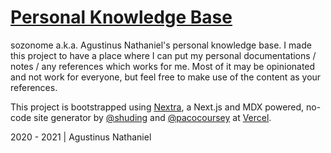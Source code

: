 # [Personal Knowledge Base](https://base.sznm.dev)

sozonome a.k.a. Agustinus Nathaniel's personal knowledge base.
I made this project to have a place where I can put my personal documentations / notes / any references which works for me. Most of it may be opinionated and not work for everyone, but feel free to make use of the content as your references.

This project is bootstrapped using [Nextra](https://github.com/shuding/nextra), a Next.js and MDX powered, no-code site generator by [@shuding](https://github.com/shuding) and [@pacocoursey](https://github.com/pacocoursey) at [Vercel](https://vercel.com).

2020 - 2021 | Agustinus Nathaniel